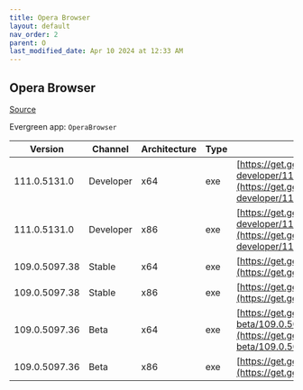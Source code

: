 ```yaml
---
title: Opera Browser
layout: default
nav_order: 2
parent: O
last_modified_date: Apr 10 2024 at 12:33 AM
---
```


## Opera Browser

[Source](https://www.opera.com/browsers/opera)

Evergreen app: `OperaBrowser`

| Version       | Channel   | Architecture | Type | URI                                                                                                                                                                                                                    |
| ------------- | --------- | ------------ | ---- | ---------------------------------------------------------------------------------------------------------------------------------------------------------------------------------------------------------------------- |
| 111.0.5131.0  | Developer | x64          | exe  | [https://get.geo.opera.com/pub/opera-developer/111.0.5131.0/win/Opera_Developer_111.0.5131.0_Setup_x64.exe](https://get.geo.opera.com/pub/opera-developer/111.0.5131.0/win/Opera_Developer_111.0.5131.0_Setup_x64.exe) |
| 111.0.5131.0  | Developer | x86          | exe  | [https://get.geo.opera.com/pub/opera-developer/111.0.5131.0/win/Opera_Developer_111.0.5131.0_Setup.exe](https://get.geo.opera.com/pub/opera-developer/111.0.5131.0/win/Opera_Developer_111.0.5131.0_Setup.exe)         |
| 109.0.5097.38 | Stable    | x64          | exe  | [https://get.geo.opera.com/pub/opera/desktop/109.0.5097.38/win/Opera_109.0.5097.38_Setup_x64.exe](https://get.geo.opera.com/pub/opera/desktop/109.0.5097.38/win/Opera_109.0.5097.38_Setup_x64.exe)                     |
| 109.0.5097.38 | Stable    | x86          | exe  | [https://get.geo.opera.com/pub/opera/desktop/109.0.5097.38/win/Opera_109.0.5097.38_Setup.exe](https://get.geo.opera.com/pub/opera/desktop/109.0.5097.38/win/Opera_109.0.5097.38_Setup.exe)                             |
| 109.0.5097.36 | Beta      | x64          | exe  | [https://get.geo.opera.com/pub/opera-beta/109.0.5097.36/win/Opera_beta_109.0.5097.36_Setup_x64.exe](https://get.geo.opera.com/pub/opera-beta/109.0.5097.36/win/Opera_beta_109.0.5097.36_Setup_x64.exe)                 |
| 109.0.5097.36 | Beta      | x86          | exe  | [https://get.geo.opera.com/pub/opera-beta/109.0.5097.36/win/Opera_beta_109.0.5097.36_Setup.exe](https://get.geo.opera.com/pub/opera-beta/109.0.5097.36/win/Opera_beta_109.0.5097.36_Setup.exe)                         |
